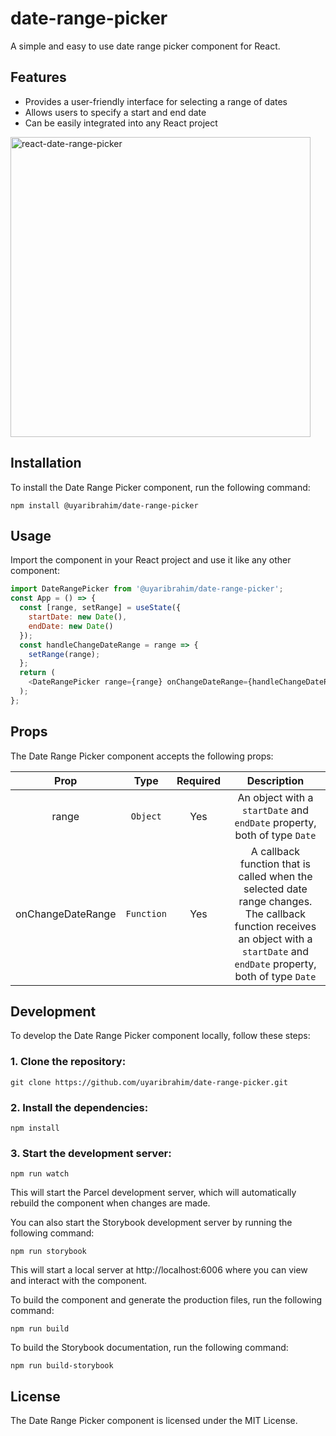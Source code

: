 # date-range-picker

A simple and easy to use date range picker component for React.

## Features

- Provides a user-friendly interface for selecting a range of dates
- Allows users to specify a start and end date
- Can be easily integrated into any React project

<img width="480" alt="react-date-range-picker" src="https://i.hizliresim.com/852xh14.png">

## Installation

To install the Date Range Picker component, run the following command:

```
npm install @uyaribrahim/date-range-picker
```

## Usage

Import the component in your React project and use it like any other component:

```javascript
import DateRangePicker from '@uyaribrahim/date-range-picker';
const App = () => {
  const [range, setRange] = useState({
    startDate: new Date(),
    endDate: new Date()
  });
  const handleChangeDateRange = range => {
    setRange(range);
  };
  return (
    <DateRangePicker range={range} onChangeDateRange={handleChangeDateRange} />
  );
};
```

## Props

The Date Range Picker component accepts the following props:

|       Prop        |    Type    | Required |                                                                                   Description                                                                                    |
| :---------------: | :--------: | :------: | :------------------------------------------------------------------------------------------------------------------------------------------------------------------------------: |
|       range       |  `Object`  |   Yes    |                                                     An object with a `startDate` and `endDate` property, both of type `Date`                                                     |
| onChangeDateRange | `Function` |   Yes    | A callback function that is called when the selected date range changes. The callback function receives an object with a `startDate` and `endDate` property, both of type `Date` |

## Development

To develop the Date Range Picker component locally, follow these steps:

### 1. Clone the repository:

```
git clone https://github.com/uyaribrahim/date-range-picker.git
```

### 2. Install the dependencies:

```
npm install
```

### 3. Start the development server:

```
npm run watch
```

This will start the Parcel development server, which will automatically rebuild the component when changes are made.

You can also start the Storybook development server by running the following command:

```
npm run storybook
```

This will start a local server at http://localhost:6006 where you can view and interact with the component.

To build the component and generate the production files, run the following command:

```
npm run build
```

To build the Storybook documentation, run the following command:

```
npm run build-storybook
```

## License

The Date Range Picker component is licensed under the MIT License.

